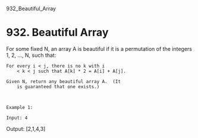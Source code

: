 932_Beautiful_Array
# 932. Beautiful Array

For some fixed N, an array A is beautiful if it is a
        permutation of the integers 1, 2, ..., N, such that:

    For every i < j, there is no k with i
        < k < j such that A[k] * 2 = A[i] + A[j].

    Given N, return any beautiful array A.  (It
        is guaranteed that one exists.)

     

    Example 1:

    Input: 4
Output: [2,1,4,3]